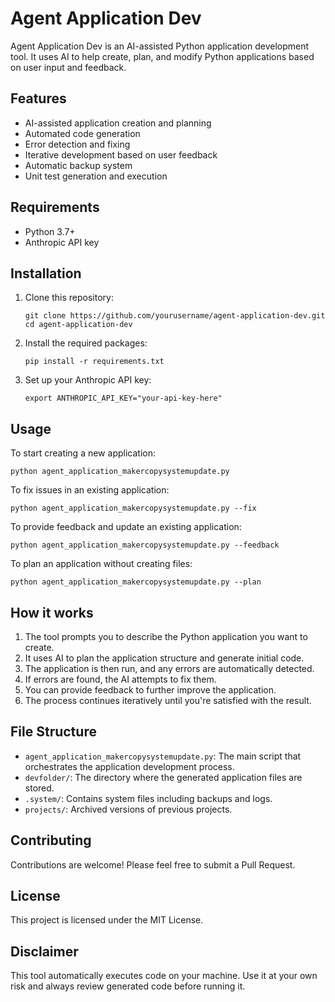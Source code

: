 # Agent Application Dev

Agent Application Dev is an AI-assisted Python application development tool. It uses AI to help create, plan, and modify Python applications based on user input and feedback.

## Features

- AI-assisted application creation and planning
- Automated code generation
- Error detection and fixing
- Iterative development based on user feedback
- Automatic backup system
- Unit test generation and execution

## Requirements

- Python 3.7+
- Anthropic API key

## Installation

1. Clone this repository:
   ```
   git clone https://github.com/yourusername/agent-application-dev.git
   cd agent-application-dev
   ```

2. Install the required packages:
   ```
   pip install -r requirements.txt
   ```

3. Set up your Anthropic API key:
   ```
   export ANTHROPIC_API_KEY="your-api-key-here"
   ```

## Usage

To start creating a new application:
```
python agent_application_makercopysystemupdate.py
```

To fix issues in an existing application:
```
python agent_application_makercopysystemupdate.py --fix
```

To provide feedback and update an existing application:
```
python agent_application_makercopysystemupdate.py --feedback
```

To plan an application without creating files:
```
python agent_application_makercopysystemupdate.py --plan
```

## How it works

1. The tool prompts you to describe the Python application you want to create.
2. It uses AI to plan the application structure and generate initial code.
3. The application is then run, and any errors are automatically detected.
4. If errors are found, the AI attempts to fix them.
5. You can provide feedback to further improve the application.
6. The process continues iteratively until you're satisfied with the result.

## File Structure

- `agent_application_makercopysystemupdate.py`: The main script that orchestrates the application development process.
- `devfolder/`: The directory where the generated application files are stored.
- `.system/`: Contains system files including backups and logs.
- `projects/`: Archived versions of previous projects.

## Contributing

Contributions are welcome! Please feel free to submit a Pull Request.

## License

This project is licensed under the MIT License.

## Disclaimer

This tool automatically executes code on your machine. Use it at your own risk and always review generated code before running it.